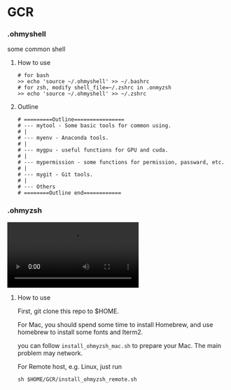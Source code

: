 # GCR

### .ohmyshell

some common shell

1. How to use

   ```
   # for bash
   >> echo 'source ~/.ohmyshell' >> ~/.bashrc
   # for zsh, modify shell_file=~/.zshrc in .onmyzsh
   >> echo 'source ~/.ohmyshell' >> ~/.zshrc
   ```

2. Outline

   ```
   # =========Outline================
   # --- mytool - Some basic tools for common using.
   # |
   # --- myenv - Anaconda tools.
   # |
   # --- mygpu - useful functions for GPU and cuda.
   # |
   # --- mypermission - some functions for permission, passward, etc.
   # |
   # --- mygit - Git tools.
   # |
   # --- Others
   # ========Outline end============
   ```

   

### .ohmyzsh



![](https://raw.githubusercontent.com/gaojunbin/images/master/zsh_demo.mp4)



1. How to use

   First, git clone this repo to $HOME.

   For Mac, you should spend some time to install Homebrew, and use homebrew to install some fonts and Iterm2.

   you can follow `install_ohmyzsh_mac.sh` to prepare your Mac. The main problem may network.

   

   For Remote host, e.g. Linux, just run

   ```
   sh $HOME/GCR/install_ohmyzsh_remote.sh
   ```

   

   
